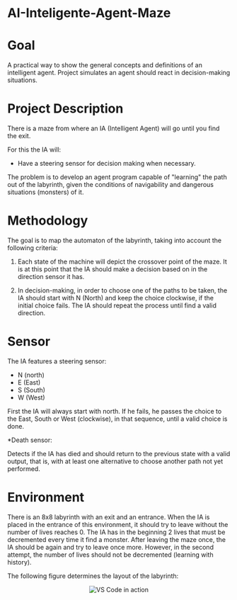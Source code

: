# AI-Inteligente-Agent-Maze

# Goal

A practical way to show the general concepts and definitions of an intelligent agent. Project simulates an agent should react in decision-making situations.


# Project Description

There is a maze from where an IA (Intelligent Agent) will go until you find the exit. 

For this the IA will:
* Have a steering sensor for decision making when necessary.

The problem is to develop an agent program capable of "learning" the path out of the labyrinth, given the conditions of navigability and dangerous situations (monsters) of it.

# Methodology

The goal is to map the automaton of the labyrinth, taking into account the following criteria:

1. Each state of the machine will depict the crossover point of the maze. It is at this point that the IA should make a decision based on in the direction sensor it has.

2. In decision-making, in order to choose one of the paths to be taken, the IA should start with N (North) and keep the choice clockwise, if the initial choice fails. The IA should repeat the process until find a valid direction.

# Sensor
The IA features a steering sensor:
* N (north)
* E (East)
* S (South)
* W (West)

First the IA will always start with north. If he fails, he passes the choice to the East, South or West (clockwise), in that sequence, until a valid choice is done.

*Death sensor:

Detects if the IA has died and should return to the previous state with a valid output, that is, with at least one alternative to choose another path not yet performed.

# Environment

There is an 8x8 labyrinth with an exit and an entrance. 
When the IA is placed in the entrance of this environment, it should try to leave without the number of lives reaches 0.
The IA has in the beginning 2 lives that must be decremented every time it find a monster.
After leaving the maze once, the IA should be again and try to leave once more. However, in the second attempt, the number of lives
should not be decremented (learning with history).

The following figure determines the layout of the labyrinth:


<p align="center">
  <img alt="VS Code in action" src="https://cloud.githubusercontent.com/assets/11839736/16642200/6624dde0-43bd-11e6-8595-c81885ba0dc2.png">
</p>
























